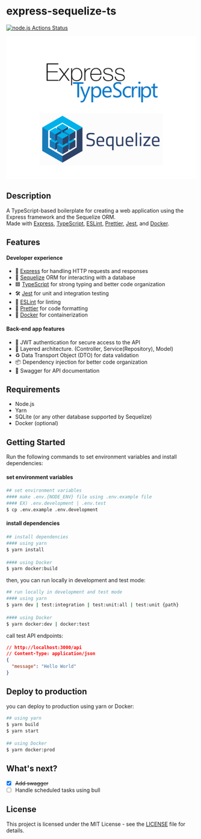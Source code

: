 # express-sequelize-ts

[![node.js Actions Status](https://github.com/beerjoa/express-sequelize-ts/workflows/nodejs-master/badge.svg)](https://github.com/beerjoa/express-sequelize-ts/actions)

![thumb](images/thumb.jpg)

## Description

A TypeScript-based boilerplate for creating a web application using the Express framework and the Sequelize ORM. \
Made with [Express](https://expressjs.com/en/4x/api.html), [TypeScript](https://www.typescriptlang.org/docs), [ESLint](https://eslint.org/docs/latest), [Prettier](https://prettier.io/docs/en), [Jest](https://jestjs.io/docs/getting-started), and [Docker](https://docs.docker.com).

## Features

#### Developer experience

- 🚚 [Express](https://expressjs.com/en/4x/api.html) for handling HTTP requests and responses
- 💾 [Sequelize](https://github.com/sequelize/sequelize-typescript) ORM for interacting with a database
- 🟦 [TypeScript](https://www.typescriptlang.org/docs) for strong typing and better code organization
- 🛠 [Jest](https://jestjs.io/docs/getting-started) for unit and integration testing
- 🚧 [ESLint](https://eslint.org/docs/latest) for linting
- 🎨 [Prettier](https://prettier.io/docs/en) for code formatting
- 🐬 [Docker](https://docs.docker.com) for containerization

#### Back-end app features

- 🚫 JWT authentication for secure access to the API
- 🎢 Layered architecture. (Controller, Service(Repository), Model)
- ♻️ Data Transport Object (DTO) for data validation
- 📦 Dependency injection for better code organization
- 📝 Swagger for API documentation

## Requirements

- Node.js
- Yarn
- SQLite (or any other database supported by Sequelize)
- Docker (optional)

## Getting Started

Run the following commands to set environment variables and install dependencies:

#### set environment variables

```bash
## set environment variables
#### make .env.{NODE_ENV} file using .env.example file
#### EX) .env.development | .env.test
$ cp .env.example .env.development
```

#### install dependencies

```bash
## install dependencies
#### using yarn
$ yarn install

#### using Docker
$ yarn docker:build
```

then, you can run locally in development and test mode:

```bash
## run locally in development and test mode
#### using yarn
$ yarn dev | test:integration | test:unit:all | test:unit {path}

#### using Docker
$ yarn docker:dev | docker:test
```

call test API endpoints:

```json
// http://localhost:3000/api
// Content-Type: application/json
{
  "message": "Hello World"
}
```

## Deploy to production

you can deploy to production using yarn or Docker:

```bash
## using yarn
$ yarn build
$ yarn start

## using Docker
$ yarn docker:prod
```

## What's next?

- [x] ~~Add swagger~~
- [ ] Handle scheduled tasks using bull

## License

This project is licensed under the MIT License - see the [LICENSE](https://github.com/beerjoa/express-sequelize-ts/blob/main/LICENSE.md) file for details.
